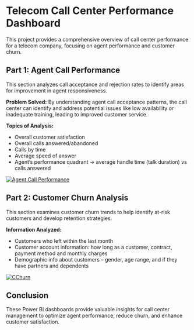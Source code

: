 # Telecom Call Center Performance Dashboard

This project provides a comprehensive overview of call center performance for a telecom company, focusing on agent performance and customer churn.

## Part 1: Agent Call Performance

This section analyzes call acceptance and rejection rates to identify areas for improvement in agent responsiveness.

**Problem Solved:** By understanding agent call acceptance patterns, the call center can identify and address potential issues like low availability or inadequate training, leading to improved customer service.

**Topics of Analysis:**

* Overall customer satisfaction
* Overall calls answered/abandoned
* Calls by time
* Average speed of answer
 * Agent’s performance quadrant -> average handle time (talk duration) vs calls answered

[![Agent Call Performance](images/agent_performance.png)](link_to_agent_performance_dashboard_if_applicable) 

## Part 2: Customer Churn Analysis

This section examines customer churn trends to help identify at-risk customers and develop retention strategies.

**Information Analyzed:**

* Customers who left within the last month
* Customer account information: how long as a customer, contract, payment method and monthly charges 
* Demographic info about customers – gender, age range, and if they have partners and dependents

[![CChurn](images/customer_churn.png)](link_to_customer_churn_dashboard_if_applicable)  

## Conclusion

These Power BI dashboards provide valuable insights for call center management to optimize agent performance, reduce churn, and enhance customer satisfaction.
